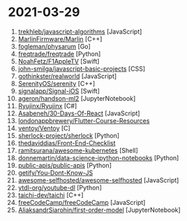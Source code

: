 # 2021-03-29

1. [trekhleb/javascript-algorithms](https://github.com/trekhleb/javascript-algorithms "📝 Algorithms and data structures implemented in JavaScript with explanations and links to further readings") [JavaScript]
2. [MarlinFirmware/Marlin](https://github.com/MarlinFirmware/Marlin "Marlin is an optimized firmware for RepRap 3D printers based on the Arduino platform. | Many commercial 3D printers come with Marlin installed. Check with your vendor if you need source code for your specific machine.") [C++]
3. [fogleman/physarum](https://github.com/fogleman/physarum "Physarum polycephalum slime mold simulation") [Go]
4. [freqtrade/freqtrade](https://github.com/freqtrade/freqtrade "Free, open source crypto trading bot") [Python]
5. [NoahFetz/F1AppleTV](https://github.com/NoahFetz/F1AppleTV "F1TV Client for AppleTV") [Swift]
6. [john-smilga/javascript-basic-projects](https://github.com/john-smilga/javascript-basic-projects "") [CSS]
7. [gothinkster/realworld](https://github.com/gothinkster/realworld "The mother of all demo apps — Exemplary fullstack Medium.com clone powered by React, Angular, Node, Django, and many more 🏅") [JavaScript]
8. [SerenityOS/serenity](https://github.com/SerenityOS/serenity "The Serenity Operating System 🐞") [C++]
9. [signalapp/Signal-iOS](https://github.com/signalapp/Signal-iOS "A private messenger for iOS.") [Swift]
10. [ageron/handson-ml2](https://github.com/ageron/handson-ml2 "A series of Jupyter notebooks that walk you through the fundamentals of Machine Learning and Deep Learning in Python using Scikit-Learn, Keras and TensorFlow 2.") [JupyterNotebook]
11. [Ryujinx/Ryujinx](https://github.com/Ryujinx/Ryujinx "Experimental Nintendo Switch Emulator written in C#") [C#]
12. [Asabeneh/30-Days-Of-React](https://github.com/Asabeneh/30-Days-Of-React "30 Days of React challenge is a step by step guide to learn React in 30 days. It requires HTML, CSS, and JavaScript knowledge. You should be comfortable with JavaScript before you start to React. If you are not comfortable with JavaScript check out 30DaysOfJavaScript. This is a continuation of 30 Days Of JS. This challenge may take up to 100 day…") [JavaScript]
13. [londonappbrewery/Flutter-Course-Resources](https://github.com/londonappbrewery/Flutter-Course-Resources "Learn to Code While Building Apps - The Complete Flutter Development Bootcamp") 
14. [ventoy/Ventoy](https://github.com/ventoy/Ventoy "A new bootable USB solution.") [C]
15. [sherlock-project/sherlock](https://github.com/sherlock-project/sherlock "🔎 Hunt down social media accounts by username across social networks") [Python]
16. [thedaviddias/Front-End-Checklist](https://github.com/thedaviddias/Front-End-Checklist "🗂 The perfect Front-End Checklist for modern websites and meticulous developers") 
17. [ramitsurana/awesome-kubernetes](https://github.com/ramitsurana/awesome-kubernetes "A curated list for awesome kubernetes sources 🚢🎉") [Shell]
18. [donnemartin/data-science-ipython-notebooks](https://github.com/donnemartin/data-science-ipython-notebooks "Data science Python notebooks: Deep learning (TensorFlow, Theano, Caffe, Keras), scikit-learn, Kaggle, big data (Spark, Hadoop MapReduce, HDFS), matplotlib, pandas, NumPy, SciPy, Python essentials, AWS, and various command lines.") [Python]
19. [public-apis/public-apis](https://github.com/public-apis/public-apis "A collective list of free APIs such as http://ipstack.com, http://fixer.io/, https://numverify.com/, etc. for use in software and web development.") [Python]
20. [getify/You-Dont-Know-JS](https://github.com/getify/You-Dont-Know-JS "A book series on JavaScript. @YDKJS on twitter.") 
21. [awesome-selfhosted/awesome-selfhosted](https://github.com/awesome-selfhosted/awesome-selfhosted "A list of Free Software network services and web applications which can be hosted on your own servers") [JavaScript]
22. [ytdl-org/youtube-dl](https://github.com/ytdl-org/youtube-dl "Command-line program to download videos from YouTube.com and other video sites") [Python]
23. [taichi-dev/taichi](https://github.com/taichi-dev/taichi "Productive & portable programming language for high-performance, sparse & differentiable computing on CPUs & GPUs") [C++]
24. [freeCodeCamp/freeCodeCamp](https://github.com/freeCodeCamp/freeCodeCamp "freeCodeCamp.org's open source codebase and curriculum. Learn to code for free.") [JavaScript]
25. [AliaksandrSiarohin/first-order-model](https://github.com/AliaksandrSiarohin/first-order-model "This repository contains the source code for the paper First Order Motion Model for Image Animation") [JupyterNotebook]
